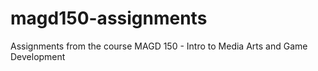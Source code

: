 # magd150-assignments
Assignments from the course MAGD 150 - Intro to Media Arts and Game Development
